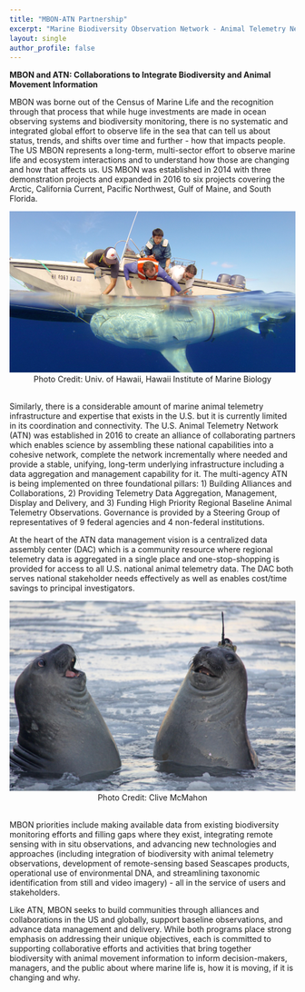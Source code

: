 ```yaml
---
title: "MBON-ATN Partnership"
excerpt: "Marine Biodiversity Observation Network - Animal Telemetry Network Partnership"
layout: single
author_profile: false
---
```


**MBON and ATN: Collaborations to Integrate Biodiversity and Animal Movement Information**  

MBON was borne out of the Census of Marine Life and the recognition through that process that while huge investments are made in ocean observing systems and biodiversity monitoring, there is no systematic and integrated global effort to observe life in the sea that can tell us about status, trends, and shifts over time and further - how that impacts people. The US MBON represents a long-term, multi-sector effort to observe marine life and ecosystem interactions and to understand how those are changing and how that affects us.  US MBON was established in 2014 with three demonstration projects and expanded in 2016 to six projects covering the Arctic, California Current, Pacific Northwest, Gulf of Maine, and South Florida.

<img src="/images/tigershark.png" alt="Tiger Shark">
<div align="center"><span class="small">Photo Credit: Univ. of Hawaii, Hawaii Institute of Marine Biology</span></div><br>

Similarly, there is a considerable amount of marine animal telemetry infrastructure and expertise that exists in the U.S. but it is currently limited in its coordination and connectivity. The U.S. Animal Telemetry Network (ATN) was established in 2016 to create an alliance of collaborating partners which enables science by assembling these national capabilities into a cohesive network, complete the network incrementally where needed and provide a stable, unifying, long-term underlying infrastructure including a data aggregation and management capability for it. The multi-agency ATN is being implemented on three foundational pillars: 1) Building Alliances and Collaborations, 2) Providing Telemetry Data Aggregation, Management, Display and Delivery, and 3) Funding High Priority Regional Baseline Animal Telemetry Observations. Governance is provided by a Steering Group of representatives of 9 federal agencies and 4 non-federal institutions. 

At the heart of the ATN data management vision is a centralized data assembly center (DAC) which is a community resource where regional telemetry data is aggregated in a single place and one-stop-shopping is provided for access to all U.S. national animal telemetry data. The DAC both serves national stakeholder needs effectively as well as enables cost/time savings to principal investigators.    

<img src="/images/taggedseals.jpg" alt="Tagged Seals">
<div align="center"><span class="small">Photo Credit: Clive McMahon</span></div><br>

MBON priorities include making available data from existing biodiversity monitoring efforts and  filling gaps where they exist, integrating remote sensing with in situ observations, and advancing new technologies and approaches (including integration of biodiversity with animal telemetry observations, development of remote-sensing based Seascapes products, operational use of environmental DNA, and streamlining taxonomic identification from still and video imagery) - all in the service of users and stakeholders.  

Like ATN, MBON seeks to build communities through alliances and collaborations in the US and globally, support baseline observations, and advance data management and delivery. While both programs place strong emphasis on addressing their unique objectives, each is committed to supporting collaborative efforts and activities that bring together biodiversity with animal movement information to inform decision-makers, managers, and the public about where marine life is, how it is moving, if it is changing and why.
